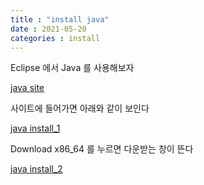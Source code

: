 ```yaml
---
title : "install java"
date : 2021-05-20
categories : install
---
```


Eclipse 에서 Java 를 사용해보자  

[java site](https://www.eclipse.org/downloads/packages/release/kepler/sr1/eclipse-ide-java-developers)  

사이트에 들어가면 아래와 같이 보인다  

[java install_1](image/JavaInstall.png)  

Download x86_64 를 누르면 다운받는 창이 뜬다

[java install_2](image/JavaInstall2.png)  





